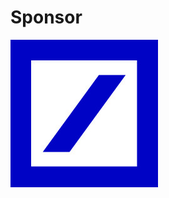 

<!-- If/when we get more sponsors

# Gold Sponsor
<img src="images/logos/deutsche-bank.jpg" style="border:none; box-shadow:none; background:white;"/>

x-x-slide-x-x

-->

# Sponsor
<img src="images/logos/deutsche-bank.jpg" style="border:none; box-shadow:none; background:white;"/>